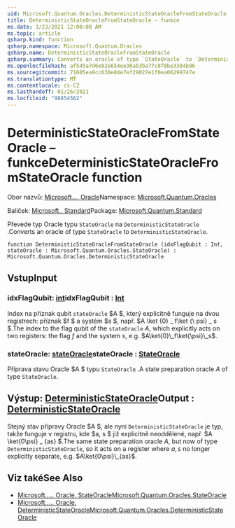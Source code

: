 ```yaml
---
uid: Microsoft.Quantum.Oracles.DeterministicStateOracleFromStateOracle
title: DeterministicStateOracleFromStateOracle – funkce
ms.date: 1/23/2021 12:00:00 AM
ms.topic: article
qsharp.kind: function
qsharp.namespace: Microsoft.Quantum.Oracles
qsharp.name: DeterministicStateOracleFromStateOracle
qsharp.summary: Converts an oracle of type `StateOracle` to `DeterministicStateOracle`.
ms.openlocfilehash: af545a7d6e82e654ee36ab3ba77c8f8be3384b96
ms.sourcegitcommit: 71605ea9cc630e84e7ef29027e1f0ea06299747e
ms.translationtype: MT
ms.contentlocale: cs-CZ
ms.lasthandoff: 01/26/2021
ms.locfileid: "98854562"
---
```

# <a name="deterministicstateoraclefromstateoracle-function"></a><span data-ttu-id="bf891-102">DeterministicStateOracleFromStateOracle – funkce</span><span class="sxs-lookup"><span data-stu-id="bf891-102">DeterministicStateOracleFromStateOracle function</span></span>

<span data-ttu-id="bf891-103">Obor názvů: [Microsoft.... Oracle](xref:Microsoft.Quantum.Oracles)</span><span class="sxs-lookup"><span data-stu-id="bf891-103">Namespace: [Microsoft.Quantum.Oracles](xref:Microsoft.Quantum.Oracles)</span></span>

<span data-ttu-id="bf891-104">Balíček: [Microsoft.. Standard](https://nuget.org/packages/Microsoft.Quantum.Standard)</span><span class="sxs-lookup"><span data-stu-id="bf891-104">Package: [Microsoft.Quantum.Standard](https://nuget.org/packages/Microsoft.Quantum.Standard)</span></span>


<span data-ttu-id="bf891-105">Převede typ Oracle typu `StateOracle` na `DeterministicStateOracle` .</span><span class="sxs-lookup"><span data-stu-id="bf891-105">Converts an oracle of type `StateOracle` to `DeterministicStateOracle`.</span></span>

```qsharp
function DeterministicStateOracleFromStateOracle (idxFlagQubit : Int, stateOracle : Microsoft.Quantum.Oracles.StateOracle) : Microsoft.Quantum.Oracles.DeterministicStateOracle
```


## <a name="input"></a><span data-ttu-id="bf891-106">Vstup</span><span class="sxs-lookup"><span data-stu-id="bf891-106">Input</span></span>

### <a name="idxflagqubit--int"></a><span data-ttu-id="bf891-107">idxFlagQubit: [int](xref:microsoft.quantum.lang-ref.int)</span><span class="sxs-lookup"><span data-stu-id="bf891-107">idxFlagQubit : [Int](xref:microsoft.quantum.lang-ref.int)</span></span>

<span data-ttu-id="bf891-108">Index na příznak qubit `stateOracle` $A $, který explicitně funguje na dvou registrech: příznak $f $ a systém $s $, např. $A \ket {0} \_ f\ket {\ psí} \_ s $.</span><span class="sxs-lookup"><span data-stu-id="bf891-108">The index to the flag qubit of the `stateOracle` $A$, which explicitly acts on two registers: the flag $f$ and the system $s$, e.g. $A\ket{0}\_f\ket{\psi}\_s$.</span></span>


### <a name="stateoracle--stateoracle"></a><span data-ttu-id="bf891-109">stateOracle: [stateOracle](xref:Microsoft.Quantum.Oracles.StateOracle)</span><span class="sxs-lookup"><span data-stu-id="bf891-109">stateOracle : [StateOracle](xref:Microsoft.Quantum.Oracles.StateOracle)</span></span>

<span data-ttu-id="bf891-110">Příprava stavu Oracle $A $ typu `StateOracle` .</span><span class="sxs-lookup"><span data-stu-id="bf891-110">A state preparation oracle $A$ of type `StateOracle`.</span></span>



## <a name="output--deterministicstateoracle"></a><span data-ttu-id="bf891-111">Výstup: [DeterministicStateOracle](xref:Microsoft.Quantum.Oracles.DeterministicStateOracle)</span><span class="sxs-lookup"><span data-stu-id="bf891-111">Output : [DeterministicStateOracle](xref:Microsoft.Quantum.Oracles.DeterministicStateOracle)</span></span>

<span data-ttu-id="bf891-112">Stejný stav přípravy Oracle $A $, ale nyní `DeterministicStateOracle` je typ, takže funguje v registru, kde $a, s $ již explicitně neoddělené, např.  $A \ket{0\psi} \_ {as} $.</span><span class="sxs-lookup"><span data-stu-id="bf891-112">The same state preparation oracle $A$, but now of type `DeterministicStateOracle`, so it acts on a register where $a,s$ no longer explicitly separate, e.g.  $A\ket{0\psi}\_{as}$.</span></span>

## <a name="see-also"></a><span data-ttu-id="bf891-113">Viz také</span><span class="sxs-lookup"><span data-stu-id="bf891-113">See Also</span></span>

- [<span data-ttu-id="bf891-114">Microsoft..... Oracle. StateOracle</span><span class="sxs-lookup"><span data-stu-id="bf891-114">Microsoft.Quantum.Oracles.StateOracle</span></span>](xref:Microsoft.Quantum.Oracles.StateOracle)
- [<span data-ttu-id="bf891-115">Microsoft..... Oracle. DeterministicStateOracle</span><span class="sxs-lookup"><span data-stu-id="bf891-115">Microsoft.Quantum.Oracles.DeterministicStateOracle</span></span>](xref:Microsoft.Quantum.Oracles.DeterministicStateOracle)